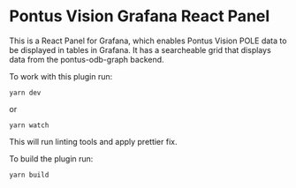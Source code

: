 # Pontus Vision Grafana React Panel

This is a React Panel for Grafana, which enables Pontus Vision POLE data to be displayed in tables in Grafana.  It has a searcheable grid that displays data from the pontus-odb-graph backend.

To work with this plugin run:

```
yarn dev
```

or

```
yarn watch
```

This will run linting tools and apply prettier fix.

To build the plugin run:

```
yarn build
```
